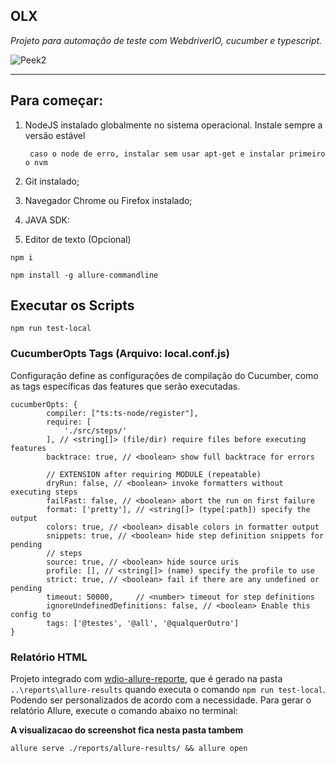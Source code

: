 
## OLX

*Projeto para automação de teste com WebdriverIO, cucumber e typescript.*

![Peek2](https://user-images.githubusercontent.com/1812647/70125747-30350100-1656-11ea-9185-224a2c60a5b1.gif)

---
## Para começar:
1. NodeJS instalado globalmente no sistema operacional. Instale sempre a versão estável

        caso o node de erro, instalar sem usar apt-get e instalar primeiro o nvm

2. Git instalado;
3. Navegador Chrome ou Firefox instalado;
4. JAVA SDK: 
4. Editor de texto (Opcional) 

``` 
npm i
```
```
npm install -g allure-commandline
```
## Executar os Scripts

```
npm run test-local
```

### CucumberOpts Tags (Arquivo: local.conf.js)
Configuração define as configurações de compilação do Cucumber, como as tags específicas das features que serão executadas.

``` 
cucumberOpts: {
        compiler: ["ts:ts-node/register"],
        require: [
            './src/steps/'
        ], // <string[]> (file/dir) require files before executing features
        backtrace: true, // <boolean> show full backtrace for errors

        // EXTENSION after requiring MODULE (repeatable)
        dryRun: false, // <boolean> invoke formatters without executing steps
        failFast: false, // <boolean> abort the run on first failure
        format: ['pretty'], // <string[]> (type[:path]) specify the output
        colors: true, // <boolean> disable colors in formatter output
        snippets: true, // <boolean> hide step definition snippets for pending
        // steps
        source: true, // <boolean> hide source uris
        profile: [], // <string[]> (name) specify the profile to use
        strict: true, // <boolean> fail if there are any undefined or pending
        timeout: 50000,     // <number> timeout for step definitions
        ignoreUndefinedDefinitions: false, // <boolean> Enable this config to
        tags: ['@testes', '@all', '@qualquerOutro']
}

```

### Relatório HTML
Projeto integrado com [wdio-allure-reporte](https://docs.qameta.io/allure/#_about), que é gerado na pasta `..\reports\allure-results` quando executa o comando `npm run test-local`.
Podendo ser personalizados de acordo com a necessidade.
Para gerar o relatório Allure, execute o comando abaixo no terminal:

**A visualizacao do screenshot fica nesta pasta tambem**

```
allure serve ./reports/allure-results/ && allure open

```
